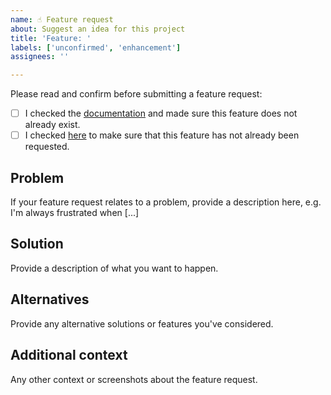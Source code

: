 ```yaml
---
name: ☝️ Feature request
about: Suggest an idea for this project
title: 'Feature: '
labels: ['unconfirmed', 'enhancement']
assignees: ''

---
```


Please read and confirm before submitting a feature request:

- [ ] I checked the [documentation](http://docs.fetch.ai/cosmPy/) and made sure this feature does not already exist.
- [ ] I checked [here](https://github.com/fetchai/cosmpy/issues) to make sure that this feature has not already been requested.

## Problem

If your feature request relates to a problem, provide a description here, e.g. I'm always frustrated when [...]

## Solution

Provide a description of what you want to happen.

## Alternatives

Provide any alternative solutions or features you've considered.

## Additional context

Any other context or screenshots about the feature request.

